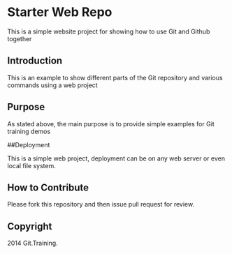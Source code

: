 
# Starter Web Repo

This is a simple website project for showing how to use Git and Github together

## Introduction

This is an example to show different parts of the Git repository and various commands using a web project

## Purpose

As stated above, the main purpose is to provide simple examples for Git training demos

##Deployment

This is a simple web project, deployment can be on any web server or even local file system.

## How to Contribute

Please fork this repository and then issue pull request for review.

## Copyright

2014 Git.Training.